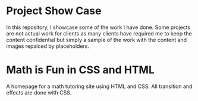 # Project Show Case
In this repository, I showcase some of the work I have done. Some projects are not actual work for clients as many clients have required me to keep the content confidential but simply a sample of the work with the content and images repalced by placeholders.

# Math is Fun in CSS and HTML
A homepage for a math tutoring site using HTML and CSS. All transition and effects are done with CSS. 
